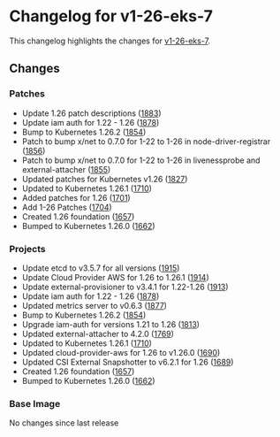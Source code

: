 # Changelog for v1-26-eks-7

This changelog highlights the changes for [v1-26-eks-7](https://github.com/aws/eks-distro/tree/v1-26-eks-7).

## Changes

### Patches
* Update 1.26 patch descriptions ([1883](https://github.com/aws/eks-distro/pull/1883))
* Update iam auth for 1.22 - 1.26 ([1878](https://github.com/aws/eks-distro/pull/1878))
* Bump to Kubernetes 1.26.2 ([1854](https://github.com/aws/eks-distro/pull/1854))
* Patch to bump x/net to 0.7.0 for 1-22 to 1-26 in node-driver-registrar ([1856](https://github.com/aws/eks-distro/pull/1856))
* Patch to bump x/net to 0.7.0 for 1-22 to 1-26 in livenessprobe and external-attacher ([1855](https://github.com/aws/eks-distro/pull/1855))
* Updated patches for Kubernetes v1.26 ([1827](https://github.com/aws/eks-distro/pull/1827))
* Updated to Kubernetes 1.26.1 ([1710](https://github.com/aws/eks-distro/pull/1710))
* Added patches for 1.26 ([1701](https://github.com/aws/eks-distro/pull/1701))
* Add 1-26 Patches ([1704](https://github.com/aws/eks-distro/pull/1704))
* Created 1.26 foundation ([1657](https://github.com/aws/eks-distro/pull/1657))
* Bumped to Kubernetes 1.26.0 ([1662](https://github.com/aws/eks-distro/pull/1662))

### Projects
* Update etcd to v3.5.7 for all versions ([1915](https://github.com/aws/eks-distro/pull/1915))
* Update Cloud Provider AWS for 1.26 to 1.26.1 ([1914](https://github.com/aws/eks-distro/pull/1914))
* Update external-provisioner to v3.4.1 for 1.22-1.26 ([1913](https://github.com/aws/eks-distro/pull/1913))
* Update iam auth for 1.22 - 1.26 ([1878](https://github.com/aws/eks-distro/pull/1878))
* Updated metrics server to v0.6.3 ([1877](https://github.com/aws/eks-distro/pull/1877))
* Bump to Kubernetes 1.26.2 ([1854](https://github.com/aws/eks-distro/pull/1854))
* Upgrade iam-auth for versions 1.21 to 1.26 ([1813](https://github.com/aws/eks-distro/pull/1813))
* Updated external-attacher to 4.2.0 ([1769](https://github.com/aws/eks-distro/pull/1769))
* Updated to Kubernetes 1.26.1 ([1710](https://github.com/aws/eks-distro/pull/1710))
* Updated cloud-provider-aws for 1.26 to v1.26.0 ([1690](https://github.com/aws/eks-distro/pull/1690))
* Updated CSI External Snapshotter to v6.2.1 for 1.26 ([1689](https://github.com/aws/eks-distro/pull/1689))
* Created 1.26 foundation ([1657](https://github.com/aws/eks-distro/pull/1657))
* Bumped to Kubernetes 1.26.0 ([1662](https://github.com/aws/eks-distro/pull/1662))

### Base Image
No changes since last release

